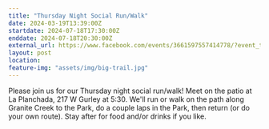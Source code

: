 ```yaml
---
title: "Thursday Night Social Run/Walk"
date: 2024-03-19T13:39:00Z
startdate: 2024-07-18T17:30:00Z
enddate: 2024-07-18T20:30:00Z
external_url: https://www.facebook.com/events/3661597557414778/?event_time_id=3661597584081442
layout: post
location: 
feature-img: "assets/img/big-trail.jpg"
---
```


Please join us for our Thursday night social run/walk! Meet on the patio at La Planchada, 217 W Gurley at 5&#58;30. We'll run or walk on the path along Granite Creek to the Park, do a couple laps in the Park, then return (or do your own route).  Stay after for food and/or drinks if you like.<br>
  <br>
  

